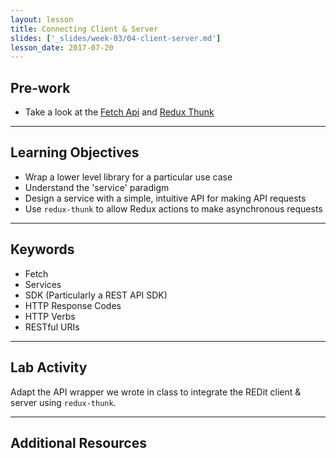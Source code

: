 ```yaml
---
layout: lesson
title: Connecting Client & Server
slides: ['_slides/week-03/04-client-server.md']
lesson_date: 2017-07-20
---
```


## Pre-work

- Take a look at the [Fetch Api](https://developer.mozilla.org/en/docs/Web/API/Fetch_API) and [Redux Thunk](https://github.com/gaearon/redux-thunk)


---

## Learning Objectives

- Wrap a lower level library for a particular use case
- Understand the 'service' paradigm
- Design a service with a simple, intuitive API for making API requests
- Use `redux-thunk` to allow Redux actions to make asynchronous requests

---

## Keywords

- Fetch
- Services
- SDK (Particularly a REST API SDK)
- HTTP Response Codes
- HTTP Verbs
- RESTful URIs

---

## Lab Activity

Adapt the API wrapper we wrote in class to integrate the REDit client & server using `redux-thunk`.

---

## Additional Resources


